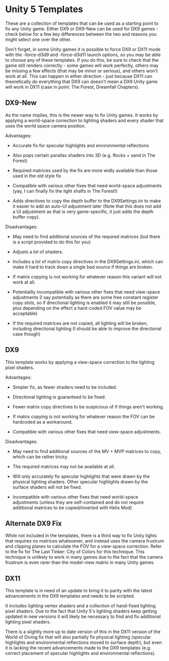 Unity 5 Templates
=================

These are a collection of templates that can be used as a starting point to fix
any Unity game. Either DX9 or DX9-New can be used for DX9 games - check below
for a few key differences between the two and reasons you might select one over
the other.

Don't forget, in some Unity games it is possible to force DX9 or DX11 mode with
the -force-d3d9 and -force-d3d11 launch options, so you may be able to choose
any of these templates. If you do this, be sure to check that the game still
renders correctly - some games will work perfectly, others may be missing a few
effects (that may be minor or serious), and others won't work at all. This can
happen in either direction - just because DX11 can theoretically do everything
that DX9 can doesn't mean a DX9 Unity game will work in DX11 (case in point:
The Forest, Dreamfall Chapters).

DX9-New
-------
As the name implies, this is the newer way to fix Unity games. It works by
applying a world-space correction to lighting shaders and every shader that
uses the world space camera position.

Advantages:

- Accurate fix for specular highlights and environmental reflections

- Also pops certain parallax shaders into 3D (e.g. Rocks + sand in The Forest)

- Required matrices used by the fix are more widly available than those used in
  the old style fix

- Compatible with various other fixes that need world-space adjustments (yay, I
  can finally fix the light shafts in The Forest!)

- Adds directives to copy the depth buffer to the DX9Settings.ini to make it
  easier to add an auto-UI adjustment later (Note that this does not add a UI
  adjustment as that is very game-specific, it just adds the depth buffer
  copy).

Disadvantages:

- May need to find additional sources of the required matrices (but there is a
  script provided to do this for you)

- Adjusts a *lot* of shaders.

- Includes a *lot* of matrix copy directives in the DX9Settings.ini, which can
  make it hard to track down a single bad source if things are broken.

- If matrix copying is not working for whatever reason this variant will not
  work at all.

- Potentiallly incompatible with various other fixes that need view-space
  adjustments (I say potentially as there are some free constant register copy
  slots, so if directional lighting is enabled it may still be possible, plus
  depending on the effect a hard-coded FOV value may be acceptable)

- If the required matrices are not copied, all lighting will be broken,
  including directional lighting (I should be able to improve the directional
  case though)

DX9
---
This template works by applying a view-space correction to the lighting pixel
shaders.

Advantages:

- Simpler fix, as fewer shaders need to be included.

- Directional lighting is guaranteed to be fixed.

- Fewer matrix copy directives to be suspicious of if things aren't working.

- If matrix copying is not working for whatever reason the FOV can be hardcoded
  as a workaround.

- Compatible with various other fixes that need view-space adjustments.

Disadvantages:

- May need to find additional sources of the MV + MVP matrices to copy, which
  can be rather tricky.

- The required matrices may not be available at all.

- Will only accurately fix specular highlights that were drawn by the physical
  lighting shaders. Other specular highlights drawn by the surface shaders will
  not be fixed.

- Incompatible with various other fixes that need world-space adjustments
  (unless they are self-contained and do not require additional matrices to be
  copied/inverted with Helix Mod)

Alternate DX9 Fix
-----------------
While not included in the templates, there is a third way to fix Unity lights
that requires no matrices whatsoever, and instead uses the camera frustrum and
clipping planes to calculate the FOV for a view-space correction. Refer to the
fix for The Last Tinker: City of Colors for this technique. This technique is
unlikely to work in many games due to the fact that the camera frustrum is even
rarer than the model-view matrix in many Unity games.

DX11
----
This template is in need of an update to bring it to parity with the latest
advancements in the DX9 templates and needs to be scripted.

It includes lighting vertex shaders and a collection of hand-fixed lighting
pixel shaders. Due to the fact that Unity 5's lighting shaders keep getting
updated in new versions it will likely be necessary to find and fix additional
lighting pixel shaders.

There is a slightly more up to date version of this in the DX11 version of the
World of Diving fix that will also partially fix physical lighting (specular
highlights and environmental reflections moved to surface depth), but even it
is lacking the recent advancements made to the DX9 templates (e.g. correct
placement of specular highlights and environmental reflections).

